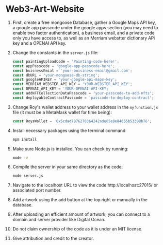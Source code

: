# Web3-Art-Website

1. First, create a free mongoose Database, gather a Google Maps API key, a google app passcode under the google apps section (you may need to enable two factor authentication), a business email, and a private code only you have access to, as well as an Merriam webstter dictionary APi key and a OPENAI API key. 

2. Change the constants in the `server.js` file:

    ```javascript
    const paintingUploadCode = 'Painting-code-here!';
    const appPasscode = 'google-app-passcode-here';
    const buisnessEmial = 'your-buisiness-email@gmail.com';
    const dbURL = 'your-mongoose-db-string';
    const googleAPIKEY = 'your-google-api-maps-key';
    const MERRIAM_WEBSTER_API_KEY = 'YOUR-WEBSTER_API_KEY';
    const OPENAI_API_KEY = 'YOUR-OPENAI-API-KEY;
    const addNFTCollectionDataPasscode = 'your-passcode-to-add-nfts';
    const deployableContractPasscode = 'passcode-to-deploy-contract';
    ```

3. Change Roy's wallet address to your wallet address in the `myfunction.js` file (it must be a MetaMask wallet for time being):

    ```javascript
    const RoysWallet = '0x5cdad7876270364242ade65e8e84655b53398b76';
    ```

4. Install necessary packages using the terminal command:

    ```bash
    npm install
    ```

5. Make sure Node.js is installed. You can check by running:

    ```bash
    node -v
    ```

6. Compile the server in your same directory as the code:

    ```bash
    node server.js
    ```

7. Navigate to the localhost URL to view the code http://localhost:27015/ or associated port number.

8. Add artwork using the add button at the top right or manually in the database.

9. After uploading an efficient amount of artwork, you can connect to a domain and server provider like Digital Ocean.

10. Do not claim ownership of the code as it is under an MIT license.

11. Give attribution and credit to the creator.
